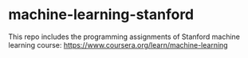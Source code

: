 # machine-learning-stanford

This repo includes the programming assignments of Stanford machine learning course:
https://www.coursera.org/learn/machine-learning
